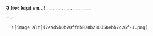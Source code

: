 𝕴 𝖑𝖔𝖛𝖊 𝖉𝖆𝖟𝖆𝖎 𝖘𝖒...!
𓂃.   𓂃.  𓂃. 
   𓂃.   𓂃.  
      𓂃.

      ![image alt](7e9d5b0b70ffdb820b280050ebb7c26f-1.png)
